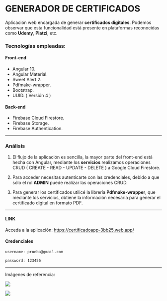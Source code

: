 # GENERADOR DE CERTIFICADOS 

Aplicación web encargada de generar **certificados digitales**. Podemos observar que esta funcionalidad está presente en plataformas reconocidas como **Udemy**, **Platzi**, etc.

### Tecnologías empleadas:
#### Front-end
- Angular 10.
- Angular Material.
- Sweet Alert 2.
- Pdfmake-wrapper.
- Bootstrap.
- UUID. ( Versión 4 )

#### Back-end
- Firebase Cloud Firestore.
- Firebase Storage.
- Firebase Authentication.

------------
### Análisis
1. El flujo de la aplicación es sencilla, la mayor parte del front-end está hecha con Angular, mediante los **servicios** realizamos operaciones CRUD ( CREATE - READ - UPDATE - DELETE ) a Google Cloud Firestore.

2. Para acceder necesitas autenticarte con las credenciales, debido a que sólo el rol **ADMIN** puede realizar las operaciones CRUD.

3. Para generar los certificados utilicé la librería **Pdfmake-wrapper**, que mediante los servicios, obtiene la información necesaria para generar el certificado digital en formato PDF.

------------

#### LINK
Acceda a la aplicación:  https://certificadoapp-3bb25.web.app/

#### Credenciales

`username: prueba@gmail.com`

`password: 123456`

------------
Imágenes de referencia:

![](https://firebasestorage.googleapis.com/v0/b/certificadoapp-3bb25.appspot.com/o/imagenes%2Fprueba.jpg?alt=media&token=7d0b0712-c8fd-4c8f-ad36-83f5bf96a65d)

![](https://firebasestorage.googleapis.com/v0/b/certificadoapp-3bb25.appspot.com/o/imagenes%2Fprueba%202.jpg?alt=media&token=14035745-2340-460e-bd85-3affc8749b23)
